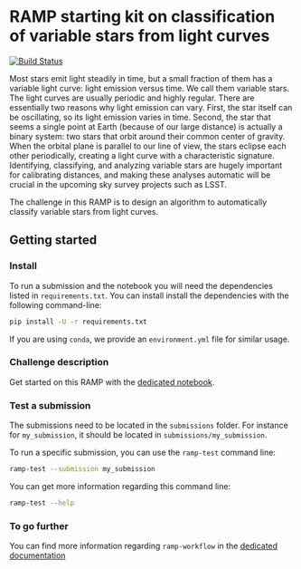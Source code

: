 # RAMP starting kit on classification of variable stars from light curves

[![Build Status](https://travis-ci.org/ramp-kits/variable_stars.svg?branch=master)](https://travis-ci.org/ramp-kits/variable_stars)

Most stars emit light steadily in time, but a small fraction of them has a
variable light curve: light emission versus time. We call them variable stars.
The light curves are usually periodic and highly regular. There are essentially
two reasons why light emission can vary. First, the star itself can be
oscillating, so its light emission varies in time. Second, the star that seems
a single point at Earth (because of our large distance) is actually a binary
system: two stars that orbit around their common center of gravity. When the
orbital plane is parallel to our line of view, the stars eclipse each other
periodically, creating a light curve with a characteristic signature.
Identifying, classifying, and analyzing variable stars are hugely important for
calibrating distances, and making these analyses automatic will be crucial in
the upcoming sky survey projects such as LSST.

The challenge in this RAMP is to design an algorithm to automatically classify variable stars from light curves.

## Getting started

### Install

To run a submission and the notebook you will need the dependencies listed
in `requirements.txt`. You can install install the dependencies with the
following command-line:

```bash
pip install -U -r requirements.txt
```

If you are using `conda`, we provide an `environment.yml` file for similar
usage.

### Challenge description

Get started on this RAMP with the
[dedicated notebook](variable_stars_starting_kit.ipynb).

### Test a submission

The submissions need to be located in the `submissions` folder. For instance
for `my_submission`, it should be located in `submissions/my_submission`.

To run a specific submission, you can use the `ramp-test` command line:

```bash
ramp-test --submission my_submission
```

You can get more information regarding this command line:

```bash
ramp-test --help
```

### To go further

You can find more information regarding `ramp-workflow` in the
[dedicated documentation](https://paris-saclay-cds.github.io/ramp-docs/ramp-workflow/stable/using_kits.html)
